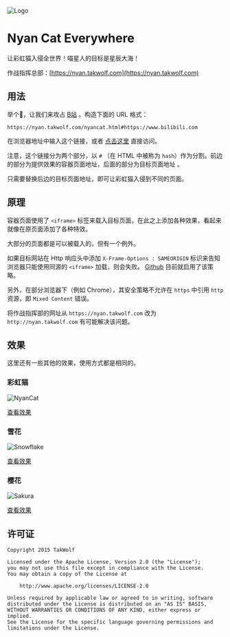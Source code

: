 ![Logo](www/img/nyancat.gif)

# Nyan Cat Everywhere

让彩虹猫入侵全世界！喵星人的目标是星辰大海！

作战指挥总部：[https://nyan.takwolf.com](https://nyan.takwolf.com)

## 用法

举个🌰，让我们来攻占 [B站](https://www.bilibili.com) 。构造下面的 URL 格式：

```
https://nyan.takwolf.com/nyancat.html#https://www.bilibili.com
```

在浏览器地址中输入这个链接，或者 [点击这里](https://nyan.takwolf.com/nyancat.html#https://www.bilibili.com) 直接访问。

注意，这个链接分为两个部分，以 `#` （在 HTML 中被称为 `hash`）作为分割。前边的部分为提供效果的容器页面地址，后面的部分为目标页面地址 。

只需要替换后边的目标页面地址，即可让彩虹猫入侵到不同的页面。

## 原理

容器页面使用了 `<iframe>` 标签来载入目标页面，在此之上添加各种效果，看起来就像在原页面添加了各种特效。

大部分的页面都是可以被载入的，但有一个例外。

如果目标网站在 Http 响应头中添加 `X-Frame-Options : SAMEORIGIN` 标识来告知浏览器只能使用同源的 `<iframe>` 加载，则会失败。 [Github](https://github.com) 目前就启用了该策略。

另外，在部分浏览器下（例如 Chrome），其安全策略不允许在 `https` 中引用 `http` 资源，即 `Mixed Content` 错误。

将作战指挥部的网址从 `https://nyan.takwolf.com` 改为 `http://nyan.takwolf.com` 有可能解决该问题。

## 效果

这里还有一些其他的效果，使用方式都是相同的。

### 彩虹猫

![NyanCat](www/img/screenshot-nyancat.png)

[查看效果](https://nyan.takwolf.com/nyancat.html#https://www.bilibili.com)

### 雪花

![Snowflake](www/img/screenshot-snowflake.png)

[查看效果](https://nyan.takwolf.com/snowflake.html#https://www.bilibili.com)

### 樱花

![Sakura](www/img/screenshot-sakura.png)

[查看效果](https://nyan.takwolf.com/sakura.html#https://www.bilibili.com)

## 许可证

```
Copyright 2015 TakWolf

Licensed under the Apache License, Version 2.0 (the "License");
you may not use this file except in compliance with the License.
You may obtain a copy of the License at

    http://www.apache.org/licenses/LICENSE-2.0

Unless required by applicable law or agreed to in writing, software
distributed under the License is distributed on an "AS IS" BASIS,
WITHOUT WARRANTIES OR CONDITIONS OF ANY KIND, either express or implied.
See the License for the specific language governing permissions and
limitations under the License.
```
